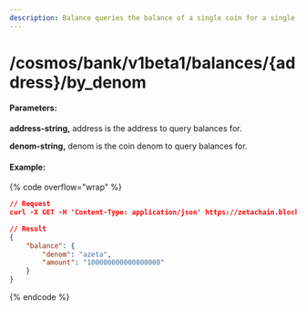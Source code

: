 ```yaml
---
description: Balance queries the balance of a single coin for a single account.
---
```


# /cosmos/bank/v1beta1/balances/{address}/by\_denom

#### **Parameters:**

**address-string,** address is the address to query balances for.

**denom-string,** denom is the coin denom to query balances for.

#### Example:

{% code overflow="wrap" %}
```json
// Request
curl -X GET -H 'Content-Type: application/json' https://zetachain.blockpi.network/lcd/v1/<your-api-key>/cosmos/bank/v1beta1/balances/zeta1qqqqy2e5k7vpgfam6d8fw9k9g04t06ccf56na8/by_denom?denom=azeta

// Result
{
    "balance": {
        "denom": "azeta",
        "amount": "100000000000000000"
    }
}
```
{% endcode %}

